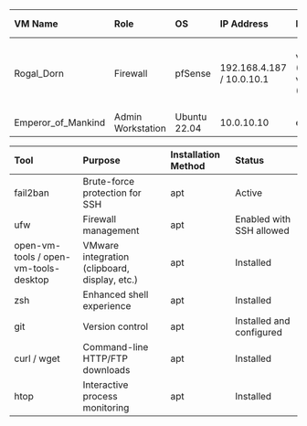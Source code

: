 | VM Name            | Role              | OS           | IP Address                | Interfaces             | Port Group                          |
|:-------------------|:------------------|:-------------|:--------------------------|:-----------------------|:------------------------------------|
| Rogal_Dorn         | Firewall          | pfSense      | 192.168.4.187 / 10.0.10.1 | vmx0 (WAN), vmx1 (LAN) | WAN = VM Network, LAN = pg-custodes |
| Emperor_of_Mankind | Admin Workstation | Ubuntu 22.04 | 10.0.10.10                | ens34                  | pg-custodes                         |






| Tool                                  | Purpose                                       | Installation Method   | Status                   |
|:--------------------------------------|:----------------------------------------------|:----------------------|:-------------------------|
| fail2ban                              | Brute-force protection for SSH                | apt                   | Active                   |
| ufw                                   | Firewall management                           | apt                   | Enabled with SSH allowed |
| open-vm-tools / open-vm-tools-desktop | VMware integration (clipboard, display, etc.) | apt                   | Installed                |
| zsh                                   | Enhanced shell experience                     | apt                   | Installed                |
| git                                   | Version control                               | apt                   | Installed and configured |
| curl / wget                           | Command-line HTTP/FTP downloads               | apt                   | Installed                |
| htop                                  | Interactive process monitoring                | apt                   | Installed                |